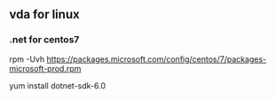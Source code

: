 
## vda for linux


### .net for centos7

rpm -Uvh https://packages.microsoft.com/config/centos/7/packages-microsoft-prod.rpm

yum install dotnet-sdk-6.0
